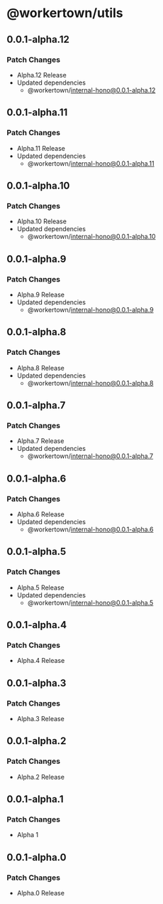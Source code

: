 # @workertown/utils

## 0.0.1-alpha.12

### Patch Changes

- Alpha.12 Release
- Updated dependencies
  - @workertown/internal-hono@0.0.1-alpha.12

## 0.0.1-alpha.11

### Patch Changes

- Alpha.11 Release
- Updated dependencies
  - @workertown/internal-hono@0.0.1-alpha.11

## 0.0.1-alpha.10

### Patch Changes

- Alpha.10 Release
- Updated dependencies
  - @workertown/internal-hono@0.0.1-alpha.10

## 0.0.1-alpha.9

### Patch Changes

- Alpha.9 Release
- Updated dependencies
  - @workertown/internal-hono@0.0.1-alpha.9

## 0.0.1-alpha.8

### Patch Changes

- Alpha.8 Release
- Updated dependencies
  - @workertown/internal-hono@0.0.1-alpha.8

## 0.0.1-alpha.7

### Patch Changes

- Alpha.7 Release
- Updated dependencies
  - @workertown/internal-hono@0.0.1-alpha.7

## 0.0.1-alpha.6

### Patch Changes

- Alpha.6 Release
- Updated dependencies
  - @workertown/internal-hono@0.0.1-alpha.6

## 0.0.1-alpha.5

### Patch Changes

- Alpha.5 Release
- Updated dependencies
  - @workertown/internal-hono@0.0.1-alpha.5

## 0.0.1-alpha.4

### Patch Changes

- Alpha.4 Release

## 0.0.1-alpha.3

### Patch Changes

- Alpha.3 Release

## 0.0.1-alpha.2

### Patch Changes

- Alpha.2 Release

## 0.0.1-alpha.1

### Patch Changes

- Alpha 1

## 0.0.1-alpha.0

### Patch Changes

- Alpha.0 Release
